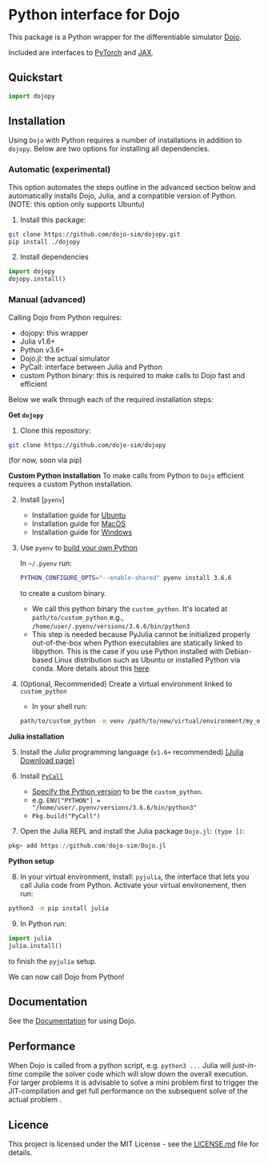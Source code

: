 # Python interface for Dojo

This package is a Python wrapper for the differentiable simulator [Dojo](https://github.com/dojo-sim/Dojo.jl).

Included are interfaces to [PyTorch](https://github.com/pytorch/pytorch) and [JAX](https://github.com/google/jax).

## Quickstart 
```python
import dojopy 

```

## Installation
Using `Dojo` with Python requires a number of installations in addition to `dojopy`. Below are two options for installing all dependencies.

### Automatic (experimental)
This option automates the steps outline in the advanced section below and automatically installs Dojo, Julia, and a compatible version of Python. (NOTE: this option only supports Ubuntu)

1. Install this package:

```bash 
git clone https://github.com/dojo-sim/dojopy.git 
pip install ./dojopy 
```

2. Install dependencies 

```python 
import dojopy 
dojopy.install()
```

### Manual (advanced)
Calling Dojo from Python requires: 
- dojopy: this wrapper
- Julia v1.6+
- Python v3.6+
- Dojo.jl: the actual simulator
- PyCall: interface between Julia and Python 
- custom Python binary: this is required to make calls to Dojo fast and efficient 

Below we walk through each of the required installation steps: 

**Get `dojopy`**
1. Clone this repository: 

```bash
git clone https://github.com/dojo-sim/dojopy
```
(for now, soon via pip)

**Custom Python installation**
To make calls from Python to `Dojo` efficient requires a custom Python installation. 

2. Install  [`pyenv`]
    - Installation guide for [Ubuntu](https://www.liquidweb.com/kb/how-to-install-pyenv-on-ubuntu-18-04/)
    - Installation guide for [MacOS](https://julialang.org/downloads/)
    - Installation guide for [Windows](https://julialang.org/downloads/)

3. Use `pyenv` to [build your own Python](https://pyjulia.readthedocs.io/en/stable/troubleshooting.html#ultimate-fix-build-your-own-python)
    
    In `~/.pyenv` run: 

    ```bash
    PYTHON_CONFIGURE_OPTS="--enable-shared" pyenv install 3.6.6
    ```

    to create a custom binary.

    - We call this python binary the `custom_python`. It's located at `path/to/custom_python` e.g., `/home/user/.pyenv/versions/3.6.6/bin/python3` 
    - This step is needed because PyJulia cannot be initialized properly out-of-the-box when Python executables are statically linked to libpython. This is the case if you use Python installed with Debian-based Linux distribution such as Ubuntu or installed Python via conda. More details about this [here](https://pyjulia.readthedocs.io/en/stable/troubleshooting.html#ultimate-fix-build-your-own-python).

4. (Optional, Recommended) Create a virtual environment linked to `custom_python`
    - In your shell run: 

    ```bash
    path/to/custom_python -m venv /path/to/new/virtual/environment/my_env
    ```

**Julia installation**

5. Install the *Julia* programming language (`v1.6+` recommended) [[Julia Download page]](https://julialang.org/downloads/)

6. Install [`PyCall`](https://github.com/JuliaPy/PyCall.jl)
     - [Specify the Python version](https://github.com/JuliaPy/PyCall.jl#specifying-the-python-version) to be the `custom_python`.
     - e.g. `ENV["PYTHON"] = "/home/user/.pyenv/versions/3.6.6/bin/python3"`
     - `Pkg.build("PyCall")`
   
7. Open the Julia REPL and install the Julia package `Dojo.jl`: `(type ])`: 
```julia
pkg> add https://github.com/dojo-sim/Dojo.jl
```

**Python setup**

8. In your virtual environment, install: `pyjulia`, the interface that lets you call Julia code from Python. Activate your virtual environement, then run:
```bash
python3 -m pip install julia
```

9. In Python run:
```python
import julia
julia.install()
```
to finish the `pyjulia` setup.

We can now call Dojo from Python!

## Documentation
See the [Documentation](https://dojo-sim.github.io/Dojo.jl/dev/) for using Dojo.

## Performance
When Dojo is called from a python script, e.g. `python3 ...` Julia will *just-in-time* compile the solver code which will slow down the overall execution. For larger problems it is advisable to solve a mini problem first to trigger the JIT-compilation and get full performance on the subsequent solve of the actual problem .

## Licence
This project is licensed under the MIT License - see the [LICENSE.md](LICENSE.md) file for details.
